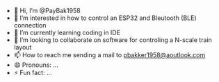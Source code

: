 - 👋 Hi, I’m @PayBak1958
- 👀 I’m interested in how to control an ESP32 and Bleutooth (BLE) connection 
- 🌱 I’m currently learning coding in IDE
- 💞️ I’m looking to collaborate on software for controling a N-scale train layout
- 📫 How to reach me sending a mail to pbakker1958@aoutlook.com
- 😄 Pronouns: ...
- ⚡ Fun fact: ...

<!---
PayBak1958/PayBak1958 is a ✨ special ✨ repository because its `README.md` (this file) appears on your GitHub profile.
You can click the Preview link to take a look at your changes.
--->

